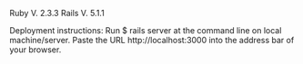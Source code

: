 Ruby V. 2.3.3
Rails V. 5.1.1

Deployment instructions:
  Run $ rails server at the command line on local machine/server. Paste the URL  http://localhost:3000 into the address bar of your browser.
